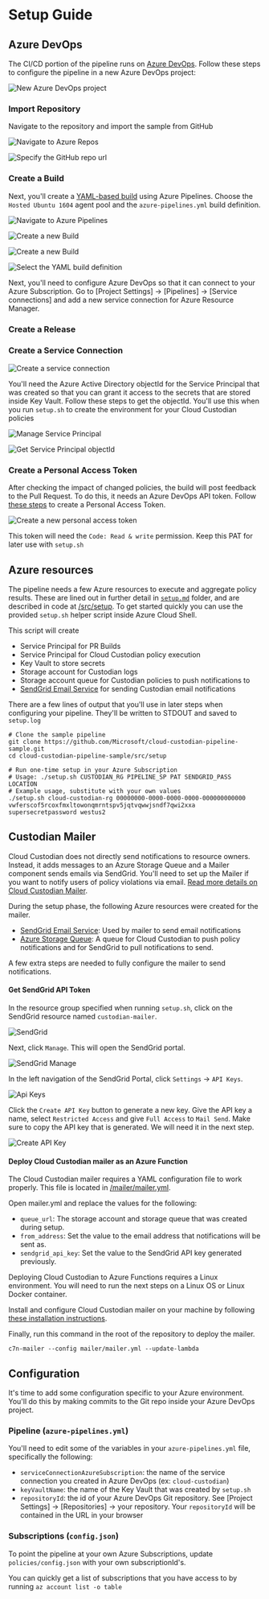 # Setup Guide

## Azure DevOps

The CI/CD portion of the pipeline runs on [Azure DevOps](https://docs.microsoft.com/en-us/azure/devops/user-guide/?view=vsts). Follow these steps to configure the pipeline in a new Azure DevOps project:

![New Azure DevOps project](../docs/images/new-devops-project.png)

### Import Repository

Navigate to the repository and import the sample from GitHub

![Navigate to Azure Repos](../docs/images/navigate-to-repo.png)

![Specify the GitHub repo url](../docs/images/import-cloud-custodian-pipeline-repository.png)

### Create a Build

Next, you'll create a [YAML-based build](https://docs.microsoft.com/en-us/azure/devops/pipelines/get-started-yaml?view=vsts) using Azure Pipelines. Choose the `Hosted Ubuntu 1604` agent pool and the `azure-pipelines.yml` build definition.

![Navigate to Azure Pipelines](../docs/images/navigate-to-builds.png)

![Create a new Build](../docs/images/new-pipeline-source.png)

![Create a new Build](../docs/images/new-pipeline-yaml.png)

![Select the YAML build definition](../docs/images/build-choose-yaml.png)

Next, you'll need to configure Azure DevOps so that it can connect to your Azure Subscription. Go to [Project Settings] -> [Pipelines] -> [Service connections] and add a new service connection for Azure Resource Manager.

### Create a Release

### Create a Service Connection

![Create a service connection](../docs/images/new-service-connection.png)

You'll need the Azure Active Directory objectId for the Service Principal that was created so that you can grant it access to the secrets that are stored inside Key Vault. Follow these steps to get the objectId. You'll use this when you run `setup.sh` to create the environment for your Cloud Custodian policies

![Manage Service Principal](../docs/images/manage-service-principal.png)

![Get Service Principal objectId](../docs/images/get-object-id.png)

### Create a Personal Access Token

After checking the impact of changed policies, the build will post feedback to the Pull Request. To do this, it needs an Azure DevOps API token. Follow [these steps](https://docs.microsoft.com/en-us/azure/devops/organizations/accounts/use-personal-access-tokens-to-authenticate?view=vsts) to create a Personal Access Token.

![Create a new personal access token](../docs/images/new-personal-access-token.png)

This token will need the `Code: Read & write` permission.  Keep this PAT for later use with `setup.sh`

## Azure resources

The pipeline needs a few Azure resources to execute and aggregate policy results. These are lined out in further detail in [`setup.md`](/../docs/setup.md) folder, and are described in code at [/src/setup](/src/setup). To get started quickly you can use the provided `setup.sh` helper script inside Azure Cloud Shell.

This script will create

* Service Principal for PR Builds
* Service Principal for Cloud Custodian policy execution
* Key Vault to store secrets
* Storage account for Custodian logs
* Storage account queue for Custodian policies to push notifications to
* [SendGrid Email Service](https://docs.microsoft.com/en-us/azure/sendgrid-dotnet-how-to-send-email) for sending Custodian email notifications

There are a few lines of output that you'll use in later steps when configuring your pipeline. They'll be written to STDOUT and saved to `setup.log`

```shell
# Clone the sample pipeline
git clone https://github.com/Microsoft/cloud-custodian-pipeline-sample.git
cd cloud-custodian-pipeline-sample/src/setup

# Run one-time setup in your Azure Subscription
# Usage: ./setup.sh CUSTODIAN_RG PIPELINE_SP PAT SENDGRID_PASS LOCATION
# Example usage, substitute with your own values
./setup.sh cloud-custodian-rg 00000000-0000-0000-0000-000000000000 vwferscof5rcoxfmxltowonqmrntspv5jqtvqwwjsndf7qwi2xxa supersecretpassword westus2
```

## Custodian Mailer

Cloud Custodian does not directly send notifications to resource owners. Instead, it adds messages to an Azure Storage Queue and a Mailer component sends emails via SendGrid. You'll need to set up the Mailer if you want to notify users of policy violations via email. [Read more details on Cloud Custodian Mailer](https://github.com/capitalone/cloud-custodian/blob/master/tools/c7n_mailer/README.md#using-on-azure).

During the setup phase, the following Azure resources were created for the mailer.

* [SendGrid Email Service](https://docs.microsoft.com/en-us/azure/sendgrid-dotnet-how-to-send-email): Used by mailer to send email notifications
* [Azure Storage Queue](https://azure.microsoft.com/en-us/services/storage/queues/): A queue for Cloud Custodian to push policy notifications and for SendGrid to pull notifications to send.

A few extra steps are needed to fully configure the mailer to send notifications.

#### Get SendGrid API Token

In the resource group specified when running `setup.sh`, click on the SendGrid resource named `custodian-mailer`.

![SendGrid](/docs/images/sendgrid-resource.png)

Next, click `Manage`. This will open the SendGrid portal.

![SendGrid Manage](/docs/images/sendgrid-resource-manage.png)

In the left navigation of the SendGrid Portal, click `Settings` -> `API Keys`.

![Api Keys](/docs/images/sendgrid-settings-apikeys.png)

Click the `Create API Key` button to generate a new key. Give the API key a name, select `Restricted Access` and give `Full Access` to `Mail Send`. Make sure to copy the API key that is generated. We will need it in the next step.

![Create API Key](/docs/images/sendgrid-create-api-key.png)

#### Deploy Cloud Custodian mailer as an Azure Function

The Cloud Custodian mailer requires a YAML configuration file to work properly. This file is located in [/mailer/mailer.yml](/mailer/mailer.yml).

Open mailer.yml and replace the values for the following:

* `queue_url`: The storage account and storage queue that was created during setup.
* `from_address`: Set the value to the email address that notifications will be sent as.
* `sendgrid_api_key`: Set the value to the SendGrid API key generated previously.

Deploying Cloud Custodian to Azure Functions requires a Linux environment. You will need to run the next steps on a Linux OS or Linux Docker container.

Install and configure Cloud Custodian mailer on your machine by following [these installation instructions](https://github.com/capitalone/cloud-custodian/blob/master/tools/c7n_mailer/README.md#developer-install-os-x-el-capitan).

Finally, run this command in the root of the repository to deploy the mailer.

```c7n-mailer --config mailer/mailer.yml --update-lambda```

## Configuration

It's time to add some configuration specific to your Azure environment. You'll do this by making commits to the Git repo inside your Azure DevOps project.

### Pipeline (`azure-pipelines.yml`)

You'll need to edit some of the variables in your `azure-pipelines.yml` file, specifically the following:

* `serviceConnectionAzureSubscription`: the name of the service connection you created in Azure DevOps (ex: `cloud-custodian`)
* `keyVaultName`: the name of the Key Vault that was created by `setup.sh`
* `repositoryId`: the id of your Azure DevOps Git repository. See [Project Settings] -> [Repositories] -> your repository. Your `repositoryId` will be contained in the URL in your browser

### Subscriptions (`config.json`)

To point the pipeline at your own Azure Subscriptions, update `policies/config.json` with your own subscriptionId's.

You can quickly get a list of subscriptions that you have access to by running `az account list -o table`
